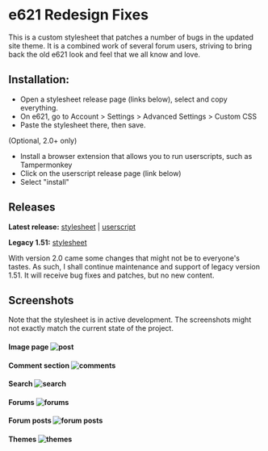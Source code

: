 # e621 Redesign Fixes

This is a custom stylesheet that patches a number of bugs in the updated site theme. It is a combined work of several forum users, striving to bring back the old e621 look and feel that we all know and love.

## Installation:
- Open a stylesheet release page (links below), select and copy everything.
- On e621, go to Account > Settings > Advanced Settings > Custom CSS
- Paste the stylesheet there, then save.

(Optional, 2.0+ only)

- Install a browser extension that allows you to run userscripts, such as Tampermonkey
- Click on the userscript release page (link below)
- Select "install"

## Releases

**Latest release:** [stylesheet](https://re621.github.io/Redesign-Fixes/build/main.min.css) | [userscript](https://re621.github.io/Redesign-Fixes/build/script.user.js)

**Legacy 1.51:** [stylesheet](https://re621.github.io/Redesign-Fixes/build/legacy.css)

With version 2.0 came some changes that might not be to everyone's tastes. As such, I shall continue maintenance and support of legacy version 1.51. It will receive bug fixes and patches, but no new content.

## Screenshots

Note that the stylesheet is in active development. The screenshots might not exactly match the current state of the project.

#### Image page ![post](https://i.imgur.com/XLEo4Pm.png)
#### Comment section ![comments](https://i.imgur.com/ijuouck.png)
#### Search ![search](https://i.imgur.com/oLKrfsz.png)
#### Forums ![forums](https://i.imgur.com/cZ9grVx.png)
#### Forum posts ![forum posts](https://i.imgur.com/ht8dtNF.png)
#### Themes ![themes](https://i.imgur.com/Y3t2gnP.gif)

